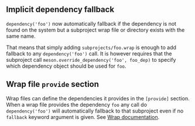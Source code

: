 ## Implicit dependency fallback

`dependency('foo')` now automatically fallback if the dependency is not found on
the system but a subproject wrap file or directory exists with the same name.

That means that simply adding `subprojects/foo.wrap` is enough to add fallback
to any `dependency('foo')` call. It is however requires that the subproject call
`meson.override_dependency('foo', foo_dep)` to specify which dependency object
should be used for `foo`.

## Wrap file `provide` section

Wrap files can define the dependencies it provides in the `[provide]` section.
When a wrap file provides the dependency `foo` any call do `dependency('foo')`
will automatically fallback to that subproject even if no `fallback` keyword
argument is given. See [Wrap documentation](Wrap-dependency-system-manual.md#provide_section).
